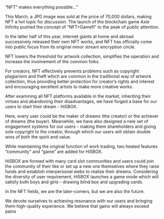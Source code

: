 “NFT” makes everything possible...” </br>

This March, a JPG image was sold at the price of 70,000 dollars, making NFT a 
hot topic for discussion. The launch of the blockchain game Axie Infinity pushed the 
concept of “NFT+Gamefi” to the peak of public attention. </br>

In the latter half of this year, internet giants at home and abroad successively 
released their own NFT works, and NFT has officially come into public focus from its 
original minor stream encryption circle.

NFT lowers the threshold for artwork collection, simplifies the operation and 
increase the involvement of the common folks. 

For creators, NFT effectively prevents problems such as copyright plagiarisim and 
theft which are common in the traditional way of artwork collection, thus providing 
better protection for creator’s rights and interest and encouraging excellent artists to 
make more creative works.

After examining all NFT platforms available in the market, inheriting their virtues 
and abandoning their disadvantages, we have forged a base for our users to start their 
dream - Hi5BOX. 

Here, every user could be the maker of dreams (the creator) or the achiever of 
dreams (the buyer). Meanwhile, we have also designed a new set of engagement 
systems for our users - making them shareholders and giving sole copyright to the 
creator, through which our users will obtain double wins of both the spirit and value.

While maintaining the original function of work trading, two heated features 
“community” and “game” are added for Hi5BOX. 

Hi5BOX are formed with many card slot communities and users could join the 
community of their like or set up a new one themselves where they raise funds and 
establish interpersonal webs to realize their dreams. Considering the diversity of user 
requirement, Hi5BOX launches a game mode which will satisfy both boys and girls -
drawing blind box and upgrading cards.

In the NFT fields, we are the later-comers, but we are also the future.

We devote ourselves to achieving resonance with our users and bringing them 
high-quality experience. We believe that gains will always exceed pains
